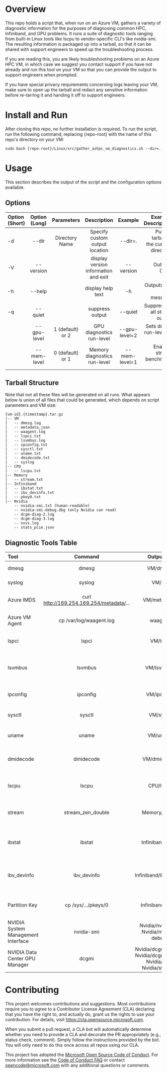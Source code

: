 # Overview
This repo holds a script that, when run on an Azure VM, gathers a variety of diagnostic information for the purposes of diagnosing common HPC, Infiniband, and GPU problems. It runs a suite of diagnostic tools ranging from built-in Linux tools like lscpu to vendor-specific CLI's like nvidia-smi. The resulting information is packaged up into a tarball, so that it can be shared with support engineers to speed up the troubleshooting process.

If you are reading this, you are likely troubleshooting problems on an Azure HPC VM, in which case we suggest you contact support if you have not already and run this tool on your VM so that you can provide the output to support engineers when prompted.

If you have special privacy requirements concerning logs leaving your VM, make sure to open up the tarball and redact any sensitive information before re-tarring it and handing it off to support engineers.

# Install and Run
After cloning this repo, no further installation is required.
To run the script, run the following command, replacing {repo-root} with the name of this repo's directory on your VM:
```
sudo bash {repo-root}/Linux/src/gather_azhpc_vm_diagnostics.sh --dir=.
```

# Usage
This section describes the output of the script and the configuration options available.
## Options

| Option (Short) | Option (Long) | Parameters | Description | Example | Example Description |
| :------------- | :-----------: | :--------: | :---------: | :-----: | ------: |
| -d | --dir | Directory Name | Specify custom output location | --dir=. | Put the tarball in the current directory |
| -V | --version |  | display version information and exit | --version | Outputs 0.0.1 |
| -h | --help |  | display help text | -h | Outputs the help message |
| -q | --quiet |  | suppress output | --quiet | Suppresses all stdout output |
|  | --gpu-level | 1 (default) or 2 | GPU diagnostics run-level | --gpu-level=2 | Sets dcgmi run-level to 3 |
|  | --mem-level | 0 (default) or 1 | Memory diagnostics run-level | --mem-level=1 | Enables stream benchmark test |

## Tarball Structure
Note that not all these files will be generated on all runs. What appears below is union of all files that could be generated, which depends on script parameters and VM size:
```
{vm-id}.{timestamp}.tar.gz
|-- VM
|   -- dmesg.log
|   -- metadata.json
|   -- waagent.log
|   -- lspci.txt
|   -- lsvmbus.log
|   -- ipconfig.txt
|   -- sysctl.txt
|   -- uname.txt
|   -- dmidecode.txt
|   -- syslog
|-- CPU
|   -- lscpu.txt
|-- Memory
|   -- stream.txt
|-- Infiniband
|   -- ibstat.txt
|   -- ibv_devinfo.txt
|   -- pkey0.txt
|-- Nvidia
    -- nvidia-smi.txt (human-readable)
    -- nvidia-smi-debug.dbg (only Nvidia can read)
    -- dcgm-diag-2.log
    -- dcgm-diag-3.log
    -- nvvs.log
    -- stats_pcie.json
```


## Diagnostic Tools Table

| Tool | Command | Output File(s) | Description |
| :--- | :-----: | :------------: | :---------: |
| dmesg | dmesg | VM/dmesg.log | Dump of kernel ring buffer |
| syslog | syslog | VM/syslog | Dump of system log |
| Azure IMDS | curl http://169.254.169.254/metadata/...| VM/metadata.json | VM Metadata (ID,Region,OS Image, etc) |
| Azure VM Agent | cp /var/log/waagent.log | waagent.log | Logs from the Azure VM Agent |
| lspci | lspci | VM/lspci.txt | Info on installed PCI devices |
| lsvmbus | lsvmbus | VM/lsvmbus.log | Displays devices attached to the Hyper-V VMBus |
| ipconfig | ipconfig | VM/ipconfig.txt | Checking TCP/IP configuration |
| sysctl | sysctl | VM/sysctl.txt | Checking kernel parameters |
| uname | uname | VM/uname.txt | Checking system information |
| dmidecode | dmidecode | VM/dmidecode.txt | DMI table dump (info on hardware components) |
| lscpu | lscpu | CPU/lscpu.txt | Information about the system CPU architecture |
| stream | stream_zen_double | Memory/stream.txt | The stream benchmark suite (AMD Only) |
| ibstat | ibstat | Infiniband/ibstat.txt | Mellanox OFED command for checking Infiniband status |
| ibv_devinfo | ibv_devinfo | Infiniband/ibv_devinfo.txt | Mellanox OFED commnd for checking Infiniband Device info |
| Partition Key | cp /sys/.../pkeys/0 | Infiniband/pkey0.txt | Checks the configured Infinband Partition Key |
| NVIDIA System Management Interface | nvidia-smi | Nvidia/nvidia-smi.txt Nvidia/nvidia-smi-debug.dbg | Checks GPU health and configuration |
| NVIDIA Data Center GPU Manager | dcgmi | Nvidia/dcgm-diag-2.log Nvidia/dcgm-diag-3.log Nvidia/nvvs.log Nvidia/stats_*.json | Health monitoring for GPUs in cluster envirmonments




# Contributing

This project welcomes contributions and suggestions.  Most contributions require you to agree to a
Contributor License Agreement (CLA) declaring that you have the right to, and actually do, grant us
the rights to use your contribution. For details, visit https://cla.opensource.microsoft.com.

When you submit a pull request, a CLA bot will automatically determine whether you need to provide
a CLA and decorate the PR appropriately (e.g., status check, comment). Simply follow the instructions
provided by the bot. You will only need to do this once across all repos using our CLA.

This project has adopted the [Microsoft Open Source Code of Conduct](https://opensource.microsoft.com/codeofconduct/).
For more information see the [Code of Conduct FAQ](https://opensource.microsoft.com/codeofconduct/faq/) or
contact [opencode@microsoft.com](mailto:opencode@microsoft.com) with any additional questions or comments.

